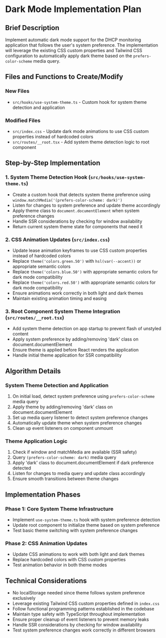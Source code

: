 # Dark Mode Implementation Plan

## Brief Description

Implement automatic dark mode support for the DHCP monitoring application that follows the user's system preference. The implementation will leverage the existing CSS custom properties and Tailwind CSS configuration to automatically apply dark theme based on the `prefers-color-scheme` media query.

## Files and Functions to Create/Modify

### New Files
- `src/hooks/use-system-theme.ts` - Custom hook for system theme detection and application

### Modified Files
- `src/index.css` - Update dark mode animations to use CSS custom properties instead of hardcoded colors
- `src/routes/__root.tsx` - Add system theme detection logic to root component

## Step-by-Step Implementation

### 1. System Theme Detection Hook (`src/hooks/use-system-theme.ts`)
- Create a custom hook that detects system theme preference using `window.matchMedia('(prefers-color-scheme: dark)')`
- Listen for changes to system preference and update theme accordingly
- Apply theme class to `document.documentElement` when system preference changes
- Handle SSR considerations by checking for window availability
- Return current system theme state for components that need it

### 2. CSS Animation Updates (`src/index.css`)
- Update lease animation keyframes to use CSS custom properties instead of hardcoded colors
- Replace `theme('colors.green.50')` with `hsl(var(--accent))` or appropriate semantic colors
- Replace `theme('colors.blue.50')` with appropriate semantic colors for dark mode compatibility
- Replace `theme('colors.red.50')` with appropriate semantic colors for dark mode compatibility
- Ensure animations work correctly in both light and dark themes
- Maintain existing animation timing and easing

### 3. Root Component System Theme Integration (`src/routes/__root.tsx`)
- Add system theme detection on app startup to prevent flash of unstyled content
- Apply system preference by adding/removing 'dark' class on document.documentElement
- Ensure theme is applied before React renders the application
- Handle initial theme application for SSR compatibility

## Algorithm Details

### System Theme Detection and Application
1. On initial load, detect system preference using `prefers-color-scheme` media query
2. Apply theme by adding/removing 'dark' class on document.documentElement
3. Set up media query listener to detect system preference changes
4. Automatically update theme when system preference changes
5. Clean up event listeners on component unmount

### Theme Application Logic
1. Check if window and matchMedia are available (SSR safety)
2. Query `(prefers-color-scheme: dark)` media query
3. Apply 'dark' class to document.documentElement if dark preference detected
4. Listen for changes to media query and update class accordingly
5. Ensure smooth transitions between theme changes

## Implementation Phases

### Phase 1: Core System Theme Infrastructure
- Implement `use-system-theme.ts` hook with system preference detection
- Update root component to initialize theme based on system preference
- Test basic theme switching with system preference changes

### Phase 2: CSS Animation Updates
- Update CSS animations to work with both light and dark themes
- Replace hardcoded colors with CSS custom properties
- Test animation behavior in both theme modes

## Technical Considerations

- No localStorage needed since theme follows system preference exclusively
- Leverage existing Tailwind CSS custom properties defined in `index.css`  
- Follow functional programming patterns established in the codebase
- Maintain type safety with TypeScript throughout implementation
- Ensure proper cleanup of event listeners to prevent memory leaks
- Handle SSR considerations by checking for window availability
- Test system preference changes work correctly in different browsers